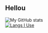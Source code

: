 ## Hellou 

<!-- &cache_seconds=1800 is for updating stats every 30 minutes -->

![My GitHub stats](https://github-readme-stats.vercel.app/api?username=Piola-l&show_icons=true&theme=apprentice&rank_icon=github&line_height=28&custom_title=My%20GitHub%20Stats&card_heigth=450&cache_seconds=1800)
<br /> 
[![Langs I Use](https://github-readme-stats.vercel.app/api/top-langs/?username=Piola-l&layout=compact&show_icons=true&theme=apprentice&custom_title=Langs%20I%20Use&card_heigth=450&cache_seconds=1800)](https://github.com/anuraghazra/github-readme-stats)

